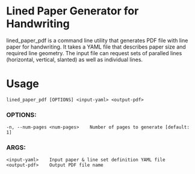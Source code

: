# Lined Paper Generator for Handwriting

lined_paper_pdf is a command line utility that generates PDF file with line paper for handwriting.
It takes a YAML file that describes paper size and required line geometry. The input file can request sets of paralled lines (horizontal, vertical, slanted) as well as individual lines.

# Usage

    lined_paper_pdf [OPTIONS] <input-yaml> <output-pdf>

### OPTIONS:
    -n, --num-pages <num-pages>    Number of pages to generate [default: 1]

### ARGS:
    <input-yaml>    Input paper & line set definition YAML file
    <output-pdf>    Output PDF file name
